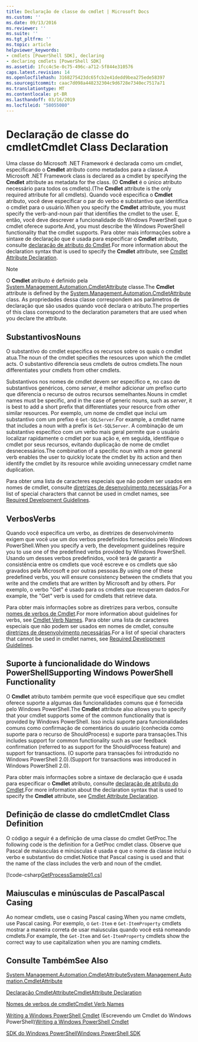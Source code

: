 ```yaml
---
title: Declaração de classe do cmdlet | Microsoft Docs
ms.custom: ''
ms.date: 09/13/2016
ms.reviewer: ''
ms.suite: ''
ms.tgt_pltfrm: ''
ms.topic: article
helpviewer_keywords:
- cmdlets [PowerShell SDK], declaring
- declaring cmdlets [PowerShell SDK]
ms.assetid: 1fcc4c5e-0c75-496c-a712-5f844e310576
caps.latest.revision: 14
ms.openlocfilehash: 3168275423dc65fcb2e41dedd9bea275ede58397
ms.sourcegitcommit: caac7d098a448232304c9d6728e7340ec7517a71
ms.translationtype: MT
ms.contentlocale: pt-BR
ms.lasthandoff: 03/16/2019
ms.locfileid: "58055080"
---
```

# <a name="cmdlet-class-declaration"></a><span data-ttu-id="73131-102">Declaração de classe do cmdlet</span><span class="sxs-lookup"><span data-stu-id="73131-102">Cmdlet Class Declaration</span></span>

<span data-ttu-id="73131-103">Uma classe do Microsoft .NET Framework é declarada como um cmdlet, especificando o **Cmdlet** atributo como metadados para a classe.</span><span class="sxs-lookup"><span data-stu-id="73131-103">A Microsoft .NET Framework class is declared as a cmdlet by specifying the **Cmdlet** attribute as metadata for the class.</span></span> <span data-ttu-id="73131-104">(O **Cmdlet** é o único atributo necessário para todos os cmdlets).</span><span class="sxs-lookup"><span data-stu-id="73131-104">(The **Cmdlet** attribute is the only required attribute for all cmdlets).</span></span> <span data-ttu-id="73131-105">Quando você especifica o **Cmdlet** atributo, você deve especificar o par do verbo e substantivo que identifica o cmdlet para o usuário.</span><span class="sxs-lookup"><span data-stu-id="73131-105">When you specify the **Cmdlet** attribute, you must specify the verb-and-noun pair that identifies the cmdlet to the user.</span></span> <span data-ttu-id="73131-106">E, então, você deve descrever a funcionalidade do Windows PowerShell que o cmdlet oferece suporte.</span><span class="sxs-lookup"><span data-stu-id="73131-106">And, you must describe the Windows PowerShell functionality that the cmdlet supports.</span></span> <span data-ttu-id="73131-107">Para obter mais informações sobre a sintaxe de declaração que é usada para especificar o **Cmdlet** atributo, consulte [declaração de atributo do Cmdlet](./cmdlet-attribute-declaration.md).</span><span class="sxs-lookup"><span data-stu-id="73131-107">For more information about the declaration syntax that is used to specify the **Cmdlet** attribute, see [Cmdlet Attribute Declaration](./cmdlet-attribute-declaration.md).</span></span>

> [!NOTE]
> <span data-ttu-id="73131-108">O **Cmdlet** atributo é definido pela [System.Management.Automation.CmdletAttribute](/dotnet/api/System.Management.Automation.CmdletAttribute) classe.</span><span class="sxs-lookup"><span data-stu-id="73131-108">The **Cmdlet** attribute is defined by the [System.Management.Automation.CmdletAttribute](/dotnet/api/System.Management.Automation.CmdletAttribute) class.</span></span> <span data-ttu-id="73131-109">As propriedades dessa classe correspondem aos parâmetros de declaração que são usados quando você declara o atributo.</span><span class="sxs-lookup"><span data-stu-id="73131-109">The properties of this class correspond to the declaration parameters that are used when you declare the attribute.</span></span>

## <a name="nouns"></a><span data-ttu-id="73131-110">Substantivos</span><span class="sxs-lookup"><span data-stu-id="73131-110">Nouns</span></span>

<span data-ttu-id="73131-111">O substantivo do cmdlet especifica os recursos sobre os quais o cmdlet atua.</span><span class="sxs-lookup"><span data-stu-id="73131-111">The noun of the cmdlet specifies the resources upon which the cmdlet acts.</span></span> <span data-ttu-id="73131-112">O substantivo diferencia seus cmdlets de outros cmdlets.</span><span class="sxs-lookup"><span data-stu-id="73131-112">The noun differentiates your cmdlets from other cmdlets.</span></span>

<span data-ttu-id="73131-113">Substantivos nos nomes de cmdlet devem ser específico e, no caso de substantivos genéricos, como *server*, é melhor adicionar um prefixo curto que diferencia o recurso de outros recursos semelhantes.</span><span class="sxs-lookup"><span data-stu-id="73131-113">Nouns in cmdlet names must be specific, and in the case of generic nouns, such as *server*, it is best to add a short prefix that differentiates your resource from other similar resources.</span></span> <span data-ttu-id="73131-114">Por exemplo, um nome de cmdlet que inclui um substantivo com um prefixo é `Get-SQLServer`.</span><span class="sxs-lookup"><span data-stu-id="73131-114">For example, a cmdlet name that includes a noun with a prefix is `Get-SQLServer`.</span></span> <span data-ttu-id="73131-115">A combinação de um substantivo específico com um verbo mais geral permite que o usuário localizar rapidamente o cmdlet por sua ação e, em seguida, identifique o cmdlet por seus recursos, evitando duplicação de nome de cmdlet desnecessários.</span><span class="sxs-lookup"><span data-stu-id="73131-115">The combination of a specific noun with a more general verb enables the user to quickly locate the cmdlet by its action and then identify the cmdlet by its resource while avoiding unnecessary cmdlet name duplication.</span></span>

<span data-ttu-id="73131-116">Para obter uma lista de caracteres especiais que não podem ser usados em nomes de cmdlet, consulte [diretrizes de desenvolvimento necessárias](./required-development-guidelines.md).</span><span class="sxs-lookup"><span data-stu-id="73131-116">For a list of special characters that cannot be used in cmdlet names, see [Required Development Guidelines](./required-development-guidelines.md).</span></span>

## <a name="verbs"></a><span data-ttu-id="73131-117">Verbos</span><span class="sxs-lookup"><span data-stu-id="73131-117">Verbs</span></span>

<span data-ttu-id="73131-118">Quando você especifica um verbo, as diretrizes de desenvolvimento exigem que você use um dos verbos predefinidos fornecidos pelo Windows PowerShell.</span><span class="sxs-lookup"><span data-stu-id="73131-118">When you specify a verb, the development guidelines require you to use one of the predefined verbs provided by Windows PowerShell.</span></span> <span data-ttu-id="73131-119">Usando um desses verbos predefinidos, você terá de garantir a consistência entre os cmdlets que você escreve e os cmdlets que são gravados pela Microsoft e por outras pessoas.</span><span class="sxs-lookup"><span data-stu-id="73131-119">By using one of these predefined verbs, you will ensure consistency between the cmdlets that you write and the cmdlets that are written by Microsoft and by others.</span></span> <span data-ttu-id="73131-120">Por exemplo, o verbo "Get" é usado para os cmdlets que recuperam dados.</span><span class="sxs-lookup"><span data-stu-id="73131-120">For example, the "Get" verb is used for cmdlets that retrieve data.</span></span>

<span data-ttu-id="73131-121">Para obter mais informações sobre as diretrizes para verbos, consulte [nomes de verbos de Cmdlet](./approved-verbs-for-windows-powershell-commands.md).</span><span class="sxs-lookup"><span data-stu-id="73131-121">For more information about guidelines for verbs, see [Cmdlet Verb Names](./approved-verbs-for-windows-powershell-commands.md).</span></span> <span data-ttu-id="73131-122">Para obter uma lista de caracteres especiais que não podem ser usados em nomes de cmdlet, consulte [diretrizes de desenvolvimento necessárias](./required-development-guidelines.md).</span><span class="sxs-lookup"><span data-stu-id="73131-122">For a list of special characters that cannot be used in cmdlet names, see [Required Development Guidelines](./required-development-guidelines.md).</span></span>

## <a name="supporting-windows-powershell-functionality"></a><span data-ttu-id="73131-123">Suporte à funcionalidade do Windows PowerShell</span><span class="sxs-lookup"><span data-stu-id="73131-123">Supporting Windows PowerShell Functionality</span></span>

<span data-ttu-id="73131-124">O **Cmdlet** atributo também permite que você especifique que seu cmdlet oferece suporte a algumas das funcionalidades comuns que é fornecida pelo Windows PowerShell.</span><span class="sxs-lookup"><span data-stu-id="73131-124">The **Cmdlet** attribute also allows you to specify that your cmdlet supports some of the common functionality that is provided by Windows PowerShell.</span></span> <span data-ttu-id="73131-125">Isso inclui suporte para funcionalidades comuns como confirmação de comentários do usuário (conhecida como suporte para o recurso de ShouldProcess) e suporte para transações.</span><span class="sxs-lookup"><span data-stu-id="73131-125">This includes support for common functionality such as user feedback confirmation (referred to as support for the ShouldProcess feature) and support for transactions.</span></span> <span data-ttu-id="73131-126">(O suporte para transações foi introduzido no Windows PowerShell 2.0).</span><span class="sxs-lookup"><span data-stu-id="73131-126">(Support for transactions was introduced in Windows PowerShell 2.0).</span></span>

<span data-ttu-id="73131-127">Para obter mais informações sobre a sintaxe de declaração que é usada para especificar o **Cmdlet** atributo, consulte [declaração de atributo do Cmdlet](./cmdlet-attribute-declaration.md).</span><span class="sxs-lookup"><span data-stu-id="73131-127">For more information about the declaration syntax that is used to specify the **Cmdlet** attribute, see [Cmdlet Attribute Declaration](./cmdlet-attribute-declaration.md).</span></span>

## <a name="cmdlet-class-definition"></a><span data-ttu-id="73131-128">Definição de classe do cmdlet</span><span class="sxs-lookup"><span data-stu-id="73131-128">Cmdlet Class Definition</span></span>

<span data-ttu-id="73131-129">O código a seguir é a definição de uma classe do cmdlet GetProc.</span><span class="sxs-lookup"><span data-stu-id="73131-129">The following code is the definition for a GetProc cmdlet class.</span></span> <span data-ttu-id="73131-130">Observe que Pascal de maiusculas e minúsculas é usada e que o nome da classe inclui o verbo e substantivo do cmdlet.</span><span class="sxs-lookup"><span data-stu-id="73131-130">Notice that Pascal casing is used and that the name of the class includes the verb and noun of the cmdlet.</span></span>

[!code-csharp[GetProcessSample01.cs](../../powershell-sdk-samples/SDK-2.0/csharp/GetProcessSample01/GetProcessSample01.cs#L33-L34 "GetProcessSample01.cs")]

## <a name="pascal-casing"></a><span data-ttu-id="73131-131">Maiusculas e minúsculas de Pascal</span><span class="sxs-lookup"><span data-stu-id="73131-131">Pascal Casing</span></span>

<span data-ttu-id="73131-132">Ao nomear cmdlets, use o casing Pascal casing.</span><span class="sxs-lookup"><span data-stu-id="73131-132">When you name cmdlets, use Pascal casing.</span></span> <span data-ttu-id="73131-133">Por exemplo, o `Get-Item` e `Get-ItemProperty` cmdlets mostrar a maneira correta de usar maiusculas quando você está nomeando cmdlets.</span><span class="sxs-lookup"><span data-stu-id="73131-133">For example, the `Get-Item` and `Get-ItemProperty` cmdlets show the correct way to use capitalization when you are naming cmdlets.</span></span>

## <a name="see-also"></a><span data-ttu-id="73131-134">Consulte Também</span><span class="sxs-lookup"><span data-stu-id="73131-134">See Also</span></span>

[<span data-ttu-id="73131-135">System.Management.Automation.CmdletAttribute</span><span class="sxs-lookup"><span data-stu-id="73131-135">System.Management.Automation.CmdletAttribute</span></span>](/dotnet/api/System.Management.Automation.CmdletAttribute)

[<span data-ttu-id="73131-136">Declaração CmdletAttribute</span><span class="sxs-lookup"><span data-stu-id="73131-136">CmdletAttribute Declaration</span></span>](./cmdlet-attribute-declaration.md)

[<span data-ttu-id="73131-137">Nomes de verbos de cmdlet</span><span class="sxs-lookup"><span data-stu-id="73131-137">Cmdlet Verb Names</span></span>](./approved-verbs-for-windows-powershell-commands.md)

<span data-ttu-id="73131-138">[Writing a Windows PowerShell Cmdlet](./writing-a-windows-powershell-cmdlet.md) (Escrevendo um Cmdlet do Windows PowerShell)</span><span class="sxs-lookup"><span data-stu-id="73131-138">[Writing a Windows PowerShell Cmdlet](./writing-a-windows-powershell-cmdlet.md)</span></span>

[<span data-ttu-id="73131-139">SDK do Windows PowerShell</span><span class="sxs-lookup"><span data-stu-id="73131-139">Windows PowerShell SDK</span></span>](../windows-powershell-reference.md)
